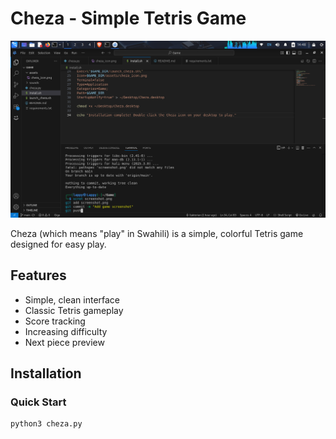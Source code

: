 # Cheza - Simple Tetris Game

![Cheza Screenshot](screenshot.png)

Cheza (which means "play" in Swahili) is a simple, colorful Tetris game designed for easy play.

## Features
- Simple, clean interface
- Classic Tetris gameplay
- Score tracking
- Increasing difficulty
- Next piece preview

## Installation

### Quick Start
```bash
python3 cheza.py